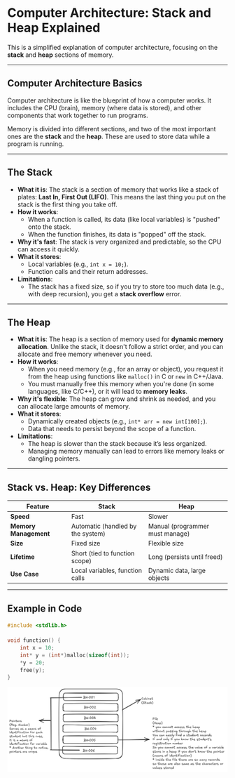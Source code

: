 # Computer Architecture: Stack and Heap Explained

This is a simplified explanation of computer architecture, focusing on the **stack** and **heap** sections of memory.

---

## **Computer Architecture Basics**
Computer architecture is like the blueprint of how a computer works. It includes the CPU (brain), memory (where data is stored), and other components that work together to run programs.

Memory is divided into different sections, and two of the most important ones are the **stack** and the **heap**. These are used to store data while a program is running.

---

## **The Stack**
- **What it is**: The stack is a section of memory that works like a stack of plates: **Last In, First Out (LIFO)**. This means the last thing you put on the stack is the first thing you take off.
- **How it works**:
  - When a function is called, its data (like local variables) is "pushed" onto the stack.
  - When the function finishes, its data is "popped" off the stack.
- **Why it's fast**: The stack is very organized and predictable, so the CPU can access it quickly.
- **What it stores**:
  - Local variables (e.g., `int x = 10;`).
  - Function calls and their return addresses.
- **Limitations**:
  - The stack has a fixed size, so if you try to store too much data (e.g., with deep recursion), you get a **stack overflow** error.

---

## **The Heap**
- **What it is**: The heap is a section of memory used for **dynamic memory allocation**. Unlike the stack, it doesn't follow a strict order, and you can allocate and free memory whenever you need.
- **How it works**:
  - When you need memory (e.g., for an array or object), you request it from the heap using functions like `malloc()` in C or `new` in C++/Java.
  - You must manually free this memory when you're done (in some languages, like C/C++), or it will lead to **memory leaks**.
- **Why it's flexible**: The heap can grow and shrink as needed, and you can allocate large amounts of memory.
- **What it stores**:
  - Dynamically created objects (e.g., `int* arr = new int[100];`).
  - Data that needs to persist beyond the scope of a function.
- **Limitations**:
  - The heap is slower than the stack because it’s less organized.
  - Managing memory manually can lead to errors like memory leaks or dangling pointers.

---

## **Stack vs. Heap: Key Differences**
| **Feature**       | **Stack**                          | **Heap**                          |
|--------------------|------------------------------------|-----------------------------------|
| **Speed**          | Fast                              | Slower                           |
| **Memory Management** | Automatic (handled by the system) | Manual (programmer must manage)  |
| **Size**           | Fixed size                        | Flexible size                    |
| **Lifetime**       | Short (tied to function scope)    | Long (persists until freed)      |
| **Use Case**       | Local variables, function calls   | Dynamic data, large objects      |

---

## **Example in Code**
```c
#include <stdlib.h>

void function() {
    int x = 10;
    int* y = (int*)malloc(sizeof(int)); 
    *y = 20;
    free(y);
}
```

![Alt Text](illustration.png)